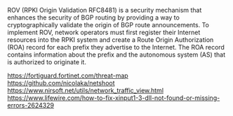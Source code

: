 ROV (RPKI Origin Validation RFC8481) is a security mechanism that enhances the security of BGP routing by providing a way to cryptographically validate the origin of BGP route announcements. To implement ROV, network operators must first register their Internet resources into the RPKI system and create a Route Origin Authorization (ROA) record for each prefix they advertise to the Internet. The ROA record contains information about the prefix and the autonomous system (AS) that is authorized to originate it.


https://fortiguard.fortinet.com/threat-map
https://github.com/nicolaka/netshoot
https://www.nirsoft.net/utils/network_traffic_view.html
https://www.lifewire.com/how-to-fix-xinput1-3-dll-not-found-or-missing-errors-2624329
